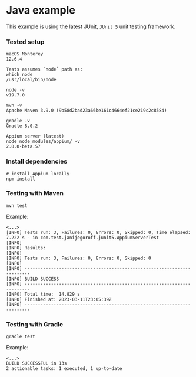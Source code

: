 # Java example

This example is using the latest JUnit, `JUnit 5` unit testing framework.

### Tested setup

```
macOS Monterey
12.6.4
```
```
Tests assumes `node` path as:
which node
/usr/local/bin/node

node -v
v19.7.0
```
```
mvn -v
Apache Maven 3.9.0 (9b58d2bad23a66be161c4664ef21ce219c2c8584)
```
```
gradle -v
Gradle 8.0.2
```
```
Appium server (latest)
node node_modules/appium/ -v
2.0.0-beta.57
```

### Install dependencies

```
# install Appium locally
npm install
```

### Testing with Maven

```
mvn test
```
Example:
```
<...>
[INFO] Tests run: 3, Failures: 0, Errors: 0, Skipped: 0, Time elapsed: 7.222 s - in com.test.janijegoroff.junit5.AppiumServerTest
[INFO]
[INFO] Results:
[INFO]
[INFO] Tests run: 3, Failures: 0, Errors: 0, Skipped: 0
[INFO]
[INFO] ------------------------------------------------------------------------
[INFO] BUILD SUCCESS
[INFO] ------------------------------------------------------------------------
[INFO] Total time:  14.829 s
[INFO] Finished at: 2023-03-11T23:05:39Z
[INFO] ------------------------------------------------------------------------
```

### Testing with Gradle

```
gradle test
```
Example:
```
<...>
BUILD SUCCESSFUL in 13s
2 actionable tasks: 1 executed, 1 up-to-date
```
